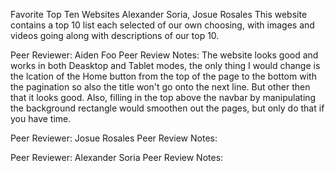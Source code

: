 Favorite Top Ten Websites
Alexander Soria, Josue Rosales
This website contains a top 10 list each selected of our own choosing, with images and videos going along with descriptions of our top 10.

Peer Reviewer: Aiden Foo
Peer Review Notes: The website looks good and works in both Deasktop and Tablet modes, the only thing I would change is the lcation of the Home button from
the top of the page to the bottom with the pagination so also the title won't go onto the next line. But other then that it looks good. Also, filling in the top above the navbar by manipulating the background rectangle would smoothen out the pages, but only do that if you have time.

Peer Reviewer: Josue Rosales
Peer Review Notes:

Peer Reviewer: Alexander Soria
Peer Review Notes:
